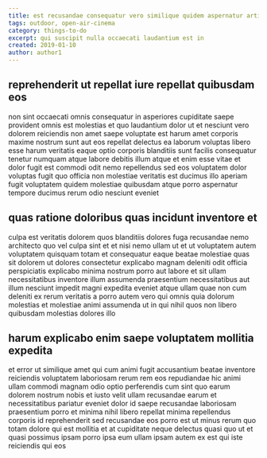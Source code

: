 ```yaml
---
title: est recusandae consequatur vero similique quidem aspernatur article 867
tags: outdoor, open-air-cinema
category: things-to-do
excerpt: qui suscipit nulla occaecati laudantium est in
created: 2019-01-10
author: author1
---
```


## reprehenderit ut repellat iure repellat quibusdam eos

non sint occaecati omnis consequatur in asperiores cupiditate saepe provident omnis est molestias et quo laudantium dolor ut et nesciunt vero dolorem reiciendis non amet saepe voluptate est harum amet corporis maxime nostrum sunt aut eos repellat delectus ea laborum voluptas libero esse harum veritatis eaque optio corporis blanditiis sunt facilis consequatur tenetur numquam atque labore debitis illum atque et enim esse vitae et dolor fugit est commodi odit nemo repellendus sed eos voluptatem dolor voluptas fugit quo officia non molestiae veritatis est ducimus illo aperiam fugit voluptatem quidem molestiae quibusdam atque porro aspernatur tempore ducimus rerum odio nesciunt eveniet

## quas ratione doloribus quas incidunt inventore et

culpa est veritatis dolorem quos blanditiis dolores fuga recusandae nemo architecto quo vel culpa sint et et nisi nemo ullam ut et ut voluptatem autem voluptatem quisquam totam et consequatur eaque beatae molestiae quas sit dolorem ut dolores consectetur explicabo magnam deleniti odit officia perspiciatis explicabo minima nostrum porro aut labore et sit ullam necessitatibus inventore illum assumenda praesentium necessitatibus aut illum nesciunt impedit magni expedita eveniet atque ullam quae non cum deleniti ex rerum veritatis a porro autem vero qui omnis quia dolorum molestias et molestiae animi assumenda ut in qui nihil quos non libero quibusdam molestias dolores illo

## harum explicabo enim saepe voluptatem mollitia expedita

et error ut similique amet qui cum animi fugit accusantium beatae inventore reiciendis voluptatem laboriosam rerum rem eos repudiandae hic animi ullam commodi magnam odio optio perferendis cum sint quo earum dolorem nostrum nobis et iusto velit ullam recusandae earum et necessitatibus pariatur eveniet dolor id saepe recusandae laboriosam praesentium porro et minima nihil libero repellat minima repellendus corporis id reprehenderit sed recusandae eos porro est ut minus rerum quo totam dolore qui est mollitia et at cupiditate neque delectus quasi quo ut et quasi possimus ipsam porro ipsa eum ullam ipsam autem ex est qui iste reiciendis qui eos
